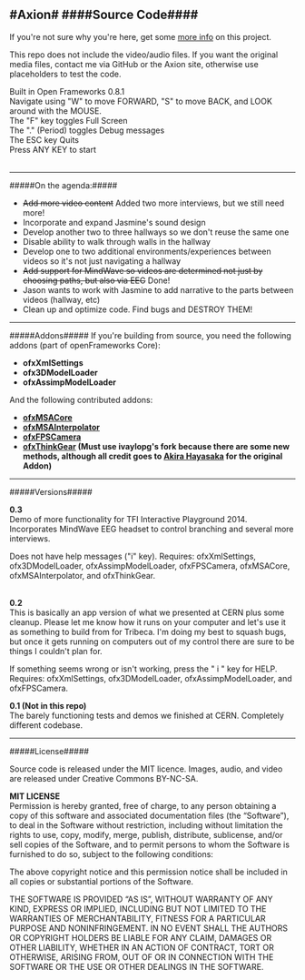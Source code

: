 #Axion#
####Source Code####
---

If you're not sure why you're here, get some [more info](http://axionexperience.tumblr.com/) on this project.

This repo does not include the video/audio files. If you want the original media files, contact me via GitHub or the Axion site, otherwise use placeholders to test the code.

Built in Open Frameworks 0.8.1  
Navigate using "W" to move FORWARD, "S" to move BACK, and LOOK around with the MOUSE.   
The "F" key toggles Full Screen   
The "." (Period) toggles Debug messages  
The ESC key Quits   
Press ANY KEY to start<br /><br />
- - - - 
#####On the agenda:#####

* ~~Add more video content~~ Added two more interviews, but we still need more!
* Incorporate and expand Jasmine's sound design
* Develop another two to three hallways so we don't reuse the same one
* Disable ability to walk through walls in the hallway
* Develop one to two additional environments/experiences between videos so it's not just navigating a hallway
* ~~Add support for MindWave so videos are determined not just by choosing paths, but also via EEG~~ Done!
* Jason wants to work with Jasmine to add narrative to the parts between videos (hallway, etc)
* Clean up and optimize code. Find bugs and DESTROY THEM!

- - - -
#####Addons#####
If you're building from source, you need the following addons (part of openFrameworks Core):

* **ofxXmlSettings**
* **ofx3DModelLoader**
* **ofxAssimpModelLoader**

And the following contributed addons:

* **[ofxMSACore](https://github.com/memo/ofxMSACore)**
* **[ofxMSAInterpolator](https://github.com/memo/ofxMSAInterpolator)**
* **[ofxFPSCamera](https://github.com/ivaylopg/ofxFPSCamera)**
* **[ofxThinkGear](https://github.com/ivaylopg/ofxFPSCamera) (Must use ivaylopg's fork because there are some new methods, although all credit goes to [Akira Hayasaka](https://github.com/Akira-Hayasaka/ofxThinkGear) for the original Addon)**

- - - -
#####Versions#####

**0.3**<br />
Demo of more functionality for TFI Interactive Playground 2014. Incorporates MindWave EEG headset to control branching and several more interviews.

Does not have help messages ("i" key). Requires: ofxXmlSettings, ofx3DModelLoader, ofxAssimpModelLoader, ofxFPSCamera, ofxMSACore, ofxMSAInterpolator, and ofxThinkGear.<br /><br />

**0.2**<br />
This is basically an app version of what we presented at CERN plus some cleanup. Please let me know how it runs on your computer and let's use it as something to build from for Tribeca. I'm doing my best to squash bugs, but once it gets running on computers out of my control there are sure to be things I couldn't plan for.

If something seems wrong or isn't working, press the " i " key for HELP. Requires: ofxXmlSettings, ofx3DModelLoader, ofxAssimpModelLoader, and ofxFPSCamera.

**0.1 (Not in this repo)**<br />
The barely functioning tests and demos we finished at CERN. Completely different codebase.
- - - -
#####License#####

Source code is released under the MIT licence. 
Images, audio, and video are released under Creative Commons BY-NC-SA.


**MIT LICENSE**<br />
Permission is hereby granted, free of charge, to any person obtaining a copy of this software and associated documentation files (the “Software”), to deal in the Software without restriction, including without limitation the rights to use, copy, modify, merge, publish, distribute, sublicense, and/or sell copies of the Software, and to permit persons to whom the Software is furnished to do so, subject to the following conditions:

The above copyright notice and this permission notice shall be included in all copies or substantial portions of the Software.

THE SOFTWARE IS PROVIDED “AS IS”, WITHOUT WARRANTY OF ANY KIND, EXPRESS OR IMPLIED, INCLUDING BUT NOT LIMITED TO THE WARRANTIES OF MERCHANTABILITY, FITNESS FOR A PARTICULAR PURPOSE AND NONINFRINGEMENT. IN NO EVENT SHALL THE AUTHORS OR COPYRIGHT HOLDERS BE LIABLE FOR ANY CLAIM, DAMAGES OR OTHER LIABILITY, WHETHER IN AN ACTION OF CONTRACT, TORT OR OTHERWISE, ARISING FROM, OUT OF OR IN CONNECTION WITH THE SOFTWARE OR THE USE OR OTHER DEALINGS IN THE SOFTWARE.
